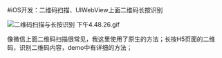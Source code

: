 #iOS开发：二维码扫描、UIWebView上面二维码长按识别

![二维码扫描与长按识别 下午4.48.26.gif](http://upload-images.jianshu.io/upload_images/1840399-5dbcab21866556c6.gif?imageMogr2/auto-orient/strip)

像微信上面二维码扫描很常见，我这里使用了原生的方法；长按H5页面的二维码，识别二维码内容，demo中有详细的方法；
